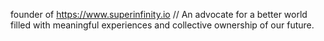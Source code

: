 founder of https://www.superinfinity.io // An advocate for a better world filled with meaningful experiences and collective ownership of our future.
<!---
tasafila/tasafila is a ✨ special ✨ repository because its `README.md` (this file) appears on your GitHub profile.
You can click the Preview link to take a look at your changes.
--->
